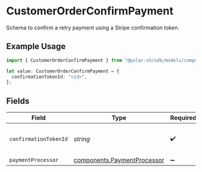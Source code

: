 # CustomerOrderConfirmPayment

Schema to confirm a retry payment using a Stripe confirmation token.

## Example Usage

```typescript
import { CustomerOrderConfirmPayment } from "@polar-sh/sdk/models/components/customerorderconfirmpayment.js";

let value: CustomerOrderConfirmPayment = {
  confirmationTokenId: "<id>",
};
```

## Fields

| Field                                                                      | Type                                                                       | Required                                                                   | Description                                                                |
| -------------------------------------------------------------------------- | -------------------------------------------------------------------------- | -------------------------------------------------------------------------- | -------------------------------------------------------------------------- |
| `confirmationTokenId`                                                      | *string*                                                                   | :heavy_check_mark:                                                         | ID of the Stripe confirmation token.                                       |
| `paymentProcessor`                                                         | [components.PaymentProcessor](../../models/components/paymentprocessor.md) | :heavy_minus_sign:                                                         | N/A                                                                        |